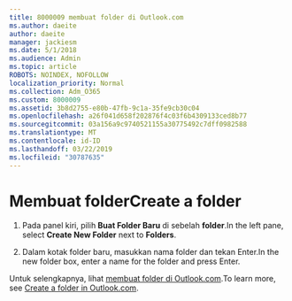 ```yaml
---
title: 8000009 membuat folder di Outlook.com
ms.author: daeite
author: daeite
manager: jackiesm
ms.date: 5/1/2018
ms.audience: Admin
ms.topic: article
ROBOTS: NOINDEX, NOFOLLOW
localization_priority: Normal
ms.collection: Adm_O365
ms.custom: 8000009
ms.assetid: 3b8d2755-e80b-47fb-9c1a-35fe9cb30c04
ms.openlocfilehash: a26f041d658f202876f4c03f6b4309133ced8b77
ms.sourcegitcommit: 03a156a9c9740521155a30775492c7dff0982588
ms.translationtype: MT
ms.contentlocale: id-ID
ms.lasthandoff: 03/22/2019
ms.locfileid: "30787635"
---
```

# <a name="create-a-folder"></a><span data-ttu-id="ee063-102">Membuat folder</span><span class="sxs-lookup"><span data-stu-id="ee063-102">Create a folder</span></span>

1. <span data-ttu-id="ee063-103">Pada panel kiri, pilih **Buat Folder Baru** di sebelah **folder**.</span><span class="sxs-lookup"><span data-stu-id="ee063-103">In the left pane, select **Create New Folder** next to **Folders**.</span></span> 
    
2. <span data-ttu-id="ee063-104">Dalam kotak folder baru, masukkan nama folder dan tekan Enter.</span><span class="sxs-lookup"><span data-stu-id="ee063-104">In the new folder box, enter a name for the folder and press Enter.</span></span>
    
<span data-ttu-id="ee063-105">Untuk selengkapnya, lihat [membuat folder di Outlook.com](https://go.microsoft.com/fwlink/p/?linkid=873114).</span><span class="sxs-lookup"><span data-stu-id="ee063-105">To learn more, see [Create a folder in Outlook.com](https://go.microsoft.com/fwlink/p/?linkid=873114).</span></span>
  

